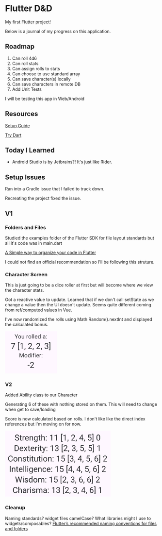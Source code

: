 # Flutter D&D

My first Flutter project!

Below is a journal of my progress on this application.

## Roadmap
1. Can roll 4d6
1. Can roll stats
1. Can assign rolls to stats
1. Can choose to use standard array
1. Can save character(s) locally
1. Can save characters in remote DB
1. Add Unit Tests

I will be testing this app in Web/Android

## Resources
[Setup Guide](https://docs.flutter.dev/get-started/install/windows)

[Try Dart](https://dart.dev/#try-dart)

## Today I Learned
- Android Studio is by Jetbrains?! It's just like Rider.

## Setup Issues
Ran into a Gradle issue that I failed to track down. 

Recreating the project fixed the issue.

## V1

### Folders and Files
Studied the examples folder of the Flutter SDK for file layout standards but all it's code was in main.dart

[A Simple way to organize your code in Flutter](https://medium.com/@kanellopoulos.leo/a-simple-way-to-organize-your-code-in-flutter-e175e7004fb5)

I could not find an official recommendation so I'll be following this struture.

### Character Screen
This is just going to be a dice roller at first but will become where we view the character stats.

Got a reactive value to update. Learned that if we don't call setState as we change a value then the UI doesn't update. Seems quite different coming from ref/computed values in Vue.

I've now randomized the rolls using Math Random().nextInt and displayed the calculated bonus.

![Roll Sample](docs/images/rollSample.png)

### V2
Added Ability class to our Character

Generating 6 of these with nothing stored on them. This will need to change when get to save/loading

Score is now calculated based on rolls. I don't like like the direct index references but I'm moving on for now.

![Abilities](docs/images/abilities.png)

### Cleanup
Naming standards? widget files camelCase? What libraries might I use to widgets/composables?
[Flutter’s recommended naming conventions for files and folders](https://medium.com/@parthbhanderi01/flutters-recommended-naming-conventions-for-files-and-folders-278fe8e09929)